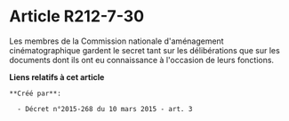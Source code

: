 # Article R212-7-30

Les membres de la Commission nationale d'aménagement cinématographique gardent le secret tant sur les délibérations que sur
les documents dont ils ont eu connaissance à l'occasion de leurs fonctions.

**Liens relatifs à cet article**

	**Créé par**:

	  - Décret n°2015-268 du 10 mars 2015 - art. 3
